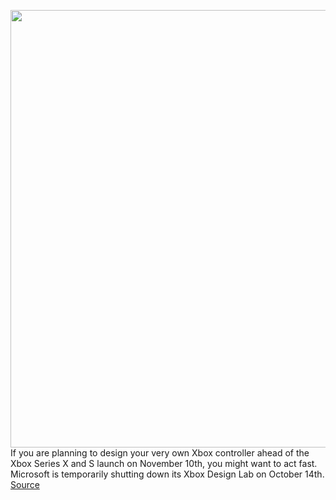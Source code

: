 <img src='https://cdn.vox-cdn.com/thumbor/F4bArvoTZiITRjqz6fEeP7xxESs=/0x0:893x539/1200x800/filters:focal(376x199:518x341)/cdn.vox-cdn.com/uploads/chorus_image/image/67452709/xbox_lab_design.0.jpg' width='700px' /><br/>
If you are planning to design your very own Xbox controller ahead of the Xbox Series X and S launch on November 10th, you might want to act fast. Microsoft is temporarily shutting down its Xbox Design Lab on October 14th.
<a href='https://www.theverge.com/2020/9/22/21451767/xbox-design-lab-temporarily-shutting-down-october-14-microsoft'> Source <a/>